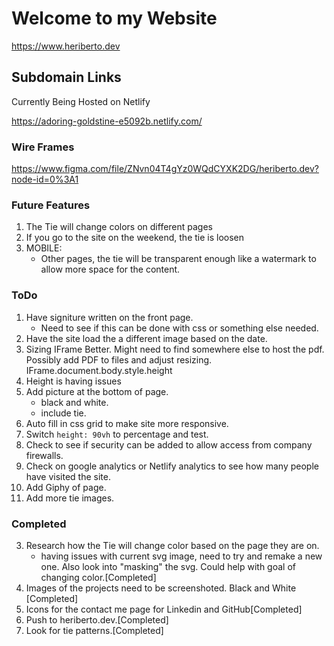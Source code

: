 # Welcome to my Website

https://www.heriberto.dev

## Subdomain Links
Currently Being Hosted on Netlify

https://adoring-goldstine-e5092b.netlify.com/

### Wire Frames
https://www.figma.com/file/ZNvn04T4gYz0WQdCYXK2DG/heriberto.dev?node-id=0%3A1

### Future Features
1. The Tie will change colors on different pages
2. If you go to the site on the weekend, the tie is loosen
3. MOBILE: 
    - Other pages, the tie will be transparent enough like a watermark to allow more space for the content.

### ToDo
1. Have signiture written on the front page. 
    - Need to see if this can be done with css or something else needed.
2. Have the site load the a different image based on the date.
8. Sizing IFrame Better. Might need to find somewhere else to host the pdf. Possibly add PDF to files and adjust resizing. IFrame.document.body.style.height
9. Height is having issues
10. Add picture at the bottom of page.
    - black and white.
    - include tie.
11. Auto fill in css grid to make site more responsive.
12. Switch `height: 90vh` to percentage and test.
13. Check to see if security can be added to allow access from company firewalls.
14. Check on google analytics or Netlify analytics to see how many people have visited the site.
15. Add Giphy of page.
16. Add more tie images.

### Completed
3. Research how the Tie will change color based on the page they are on. 
    - having issues with current  svg image, need to try and remake a new one. Also look into "masking" the svg. Could help with goal of changing color.[Completed]
4. Images of the projects need to be screenshoted. Black and White [Completed]
5. Icons for the contact me page for Linkedin and GitHub[Completed]
6. Push to heriberto.dev.[Completed]
7. Look for tie patterns.[Completed]
